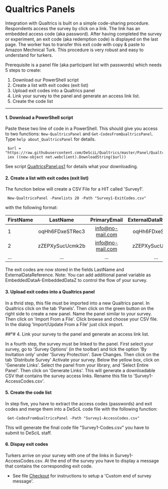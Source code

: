 # Qualtrics Panels

Integration with Qualtrics is built on a simple code-sharing procedure. Respondents access the survey by click on a link. The link has an embedded access code (aka password). After having completed the survey or experiment, an exit code (aka redemption code) is displayed on the last page. The worker has to transfer this exit code with copy & paste to Amazon Mechnical Turk. This procedure is very robust and easy to understand for turkers.

Prerequisite is a panel file (aka participant list with passwords) which needs 5 steps to create:

1. Download our PowerShell script 
2. Create a list with exit codes (exit list)
3. Upload exit codes into a Qualtrics panel
4. Link your survey to the panel and generate an access link list.
5. Create the code list 

---

#### 1. Download a PowerShell script

Paste these two line of code in a PowerShell. This should give you access to 
two functions:  `New-QualtricsPanel` and `Get-CodesFromQualtricsPanel`. 
Type `help about_QualtricsPanel` for details.
    
     $url = "https://raw.githubusercontent.com/DeSciL/Qualtrics/master/Panel/QualtricsPanel.ps1"
     iex ((new-object net.webclient).DownloadString($url))
     
See script [QualtricsPanel.ps1](QualtricsPanel.ps1) for details what your downloading.

#### 2. Create a list with exit codes (exit list)

The function below will create a CSV File for a HIT called 'Survey1'.

     New-QualtricsPanel -Panelists 20 -Path "Survey1-ExitCodes.csv"

with the following format:

| FirstName  | LastName        | PrimaryEmail      | ExternalDataReference | ... |
|----------- |:---------------:|:-----------------:|:---------------------:| ---:|
| 1          | oqHh6FDxeSTRec3 | info@no-mail.com  | oqHh6FDxeSTRec3       | ... |
| 2          | zZEPXySucUcmk2b | info@no-mail.com  | zZEPXySucUcmk2b       | ... |
| ...        | ...             | ...               | ...                   | ... |

The exit codes are now stored in the fields LastName and ExternalDataReference.
Note: You can add additional panel variable as EmbeddedDataA-EmbeddedDataZ to control 
the flow of your survey. 

#### 3. Upload exit codes into a Qualtrics panel

In a thrid step, this file must be imported into a new Qualtrics panel. 
In Qualtrics click on the tab 'Panels'. Then click on the green button on the
right side to create a new panel. Name the panel similar to your survey.
Then click on 'Import From a File'. Click browse and choose your CSV file. 
In the dialog 'Import/Update From a File' just click import.

##°# 4. Link your survey to the panel and generate an access link list.

In a fourth step, the survey must be linked to the panel. First select 
your survey, go to 'Survey Options' (in the toolbar) and tick the option 
'By Invitation only' under 'Survey Protection'. Save Changes. Then click
on the tab 'Distribute Survey' Activate your survey. Below the yellow box, 
click on 'Generate Links'. Select the panel from your library, and 'Select 
Entire Panel'. Then click on 'Generate Links'. This will generate a 
downloadable CSV that contains the survey access links. Rename this file
to 'Survey1-AccessCodes.csv'.

#### 5. Create the code list

In step five, you have to extract the access codes (passwords) and exit 
codes and merge them into a DeSciL code file with the following function:

     Get-CodesFromQualtricsPanel -Path "Survey1-AccessCodes.csv"

This will generate the final code file "Survey1-Codes.csv" you have to submit to DeSciL staff.

#### 6. Dispay exit codes

Turkers arrive on your survey with one of the links in Survey1-AccessCodes.csv. At the end of 
the survey you have to display a message that contains the corresponding exit code.

- See file [Checkout](Checkout.md) for instructions to setup a 'Custom end of survey message'.